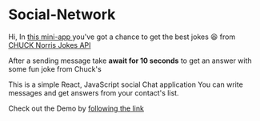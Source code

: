 # Social-Network 
Hi, 
In [this mini-app ](https://hustle2live.github.io/social-network/)  you've got a chance to get the best jokes :laughing: from [CHUCK Norris Jokes API](https://api.chucknorris.io/) 

 After a sending message take __await for 10 seconds__ to get an answer with some fun joke from Chuck's

This is a simple React, JavaScript social Chat application
You can write messages and get answers from your contact's list.

Check out the Demo by [following the link](https://hustle2live.github.io/social-network/)





